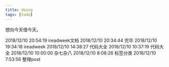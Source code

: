 ```yaml
---
title: doing
tags: [todo]
---
```

想向今天借今天。
<!-- more -->
2018/12/10 20:54:19    ireadweek文档
2018/12/10 20:34:44    完毕
2018/12/10 19:34:18    ireadweek
2018/12/10 14:38:27    代码大全
2018/12/10 10:37:19    代码大全
2018/12/10 10:00:00    杂七杂八
2018/12/10 8:08:26    标签分类
2018/12/10 7:53:56    整理post